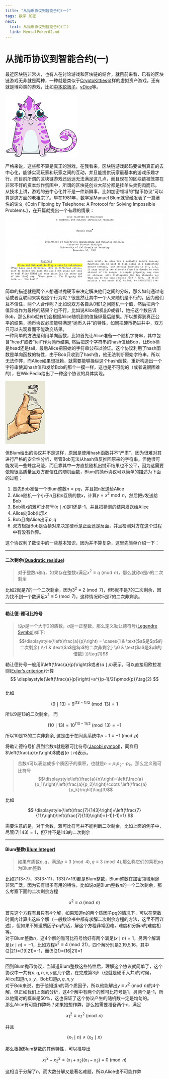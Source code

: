 ```yaml
---
title: "从抛币协议到智能合约(一)"
tags: 数学 加密
next:
  text: 从抛币协议到智能合约(二)
  link: MentalPoker02.md
---
```

# 从抛币协议到智能合约(一)

最近区块链非常火，也有人在讨论游戏和区块链的结合，就目前来看，已有的区块链游戏无非就是两种，一种就是类似于[CryptoKitties](https://www.cryptokitties.co/)这样的虚拟资产游戏，还有就是博彩类的游戏，比如[中本聪筛子](https://www.satoshidice.com/)，[vDice](https://www.vdice.io/)等。  

![](/images/2018/04/vdice_01.png "这是我当初花了300刀买的一只CryptoKitties，编号448412")

严格来说，这些都不算是真正的游戏，在我看来，区块链游戏起码要做到真正的去中心化，能够实现玩家和玩家之间的互动，并且能提供玩家最基本的游戏乐趣才行。而目前所谓的区块链游戏还远远无法满足这几点，而且现在的区块链被笼罩在非常不好的资本炒作氛围中，所谓的区块链创业大部分都是挂羊头卖狗肉而已。
从技术上讲，游戏的去中心化并不是一件新鲜事，比如加密领域的“抛币协议”可以算是这方面的老祖宗了。早在1981年，数学家Manuel Blum就曾经发表了一篇著名的论文《Coin Flipping by Telephone: A Protocol for Solving Impossible Problems.》，在开篇就提出一个有趣的情景：
![](/images/2018/04/vdice_02.png)

简单的描述就是两个人想通过抛硬币来决定解决他们之间的分歧，那么如何通过电话或者互联网来实现这个行为呢？很显然让其中一个人来随机是不行的，因为他们互不信任，两个人合作呢？比如说双方各自从0和1之间随机一个值，然后把两个值异或作为最终的结果？也不行，比如说Alice随机出0或者1，她把这个数告诉Bob，那么Bob就有机会根据Alice随机到的值操纵最后结果。所以想得到真正公平的结果，抛币协议必须能够满足“抛币入井”的特性，如同把硬币扔进井中，双方只可以去观看而不能改变结果。  
一种简单的方法是利用单向函数，比如首先让Alice准备一个随机字符串，其中包含”head”或者”tail”作为抛币结果, 然后把这个字符串的hash值给Bob，让Bob猜是head还是tail，最后Alice把原始的字符串公布以验证。这个协议利用了hash函数是单向函数的特性，由于Bob只收到了hash值，他无法判断原始字符串，所以无法作弊，而Alice如果想抵赖，就需要能够操纵这个hash函数，重新构造出一个字符串使其hash值和发给Bob的那个一摸一样，这也是不可能的（或者说很困难的），在WikiPedia给出了一种这个协议的具体实现。  

![](/images/2018/04/vdice_03.png)

但Blum给出的协议并不是这样，原因是使用hash函数并不“严肃”，因为很难对其进行严格的安全性分析，尽管Bob无法从hash值反推回原来的字符串，但他很可能发现一些蛛丝马迹，而且靠其中一方直接随机出抛币结果也不公平，因为这需要依赖很高质量且双方都信任的随机函数，Blum的抛币协议可以简单的描述为下面的过程：
 1. 首先Bob准备一个Blum整数$n=pq$，并且把n发送给Alice
 2. Alice随机一个小于$n$且和$n$互质的数$x$，计算$y=x^2\bmod n$，然后把$y$发送给Bob
 3. Bob猜$x$的雅可比符号$\left(x\mid n\right)$是1还是-1，并且把猜测的结果发送给Alice
 4. Alice向Bob出示$x$
 5. Bob且向Alice出示$p,q$
 6. 双方根据Bob是否猜对来决定硬币是正面还是反面，并且检测对方在这个过程中有没有作弊。  

这个协议利了数论中的一些基本知识，因为并不算复杂，这里先简单介绍一下：

----
#### 二次剩余([Quadratic residue](https://en.wikipedia.org/wiki/Quadratic_residue))  
> 对于整数$n$和$q$，如果存在整数$x$满足$x^2\equiv q\pmod{n}$，那么就称$q$是$n$的二次剩余

比如2就是7的一个二次剩余，因为$3^2\equiv2\pmod7$，但5就不是7的二次剩余，因为找不到一个数满足$x^2\equiv5\pmod7$，这种情况称5是7的二次非剩余。

----
#### 勒让德-雅可比符号  
> 设$p$是一个大于2的质数，$a$是一正整数，那么定义勒让德符号([Legendre Symbol](https://en.wikipedia.org/wiki/Legendre_symbol))如下:
> $$\displaystyle{\left(\frac{a}{p}\right) = \cases{1 & \text{$a$是$p$的二次剩余} \\-1 & \text{$a$是$p$的二次非剩余} \\0 & \text{$a$是$p$的倍数} }}\tag{1}$$  

勒让德符号一般用$\left(\frac{a}{p}\right)$或者$(a\mid p)$表示，可以直接用欧拉准则([Euler’s criterion](https://en.wikipedia.org/wiki/Euler%27s_criterion))计算  
$$
\displaystyle{\left(\frac{a}{p}\right)=a^{(p-1)/2}\pmod{p}}\tag{2}
$$  
比如

$$
(9\mid 13)=9^{(13-1)/2}\pmod{13}=1
$$  

所以9是13的二次剩余。 而

$$
(10\mid 13)=10^{(13-1)/2}\pmod{13}=-1
$$  

所以10是13的二次非剩余, 这是由于在同余系统中$p-1\equiv -1\pmod{p}$  

将勒让德符号扩展到合数$n$就是雅可比符号([Jacobi symbol](https://en.wikipedia.org/wiki/Jacobi_symbol))，同样用$\left(\frac{a}{n}\right)$或者$(a\mid n)$表示。

> 合数$n$可以表达成多个质因子的乘积，也就是$n=p_1p_2\cdots p_k$，那么定义雅可比符号
> $$\displaystyle\left(\frac{a}{n}\right)=\left(\frac{a}{p_1}\right)\left(\frac{a}{p_2}\right)\cdots \left(\frac{a}{p_k}\right)\tag{3}$$  

比如  

$$
\displaystyle{\left(\frac{7}{143}\right)=\left(\frac{7}{11}\right)\left(\frac{7}{13}\right)=(-1)(-1)=1}
$$  

需要注意的是，对于合数，雅可比符号并不能判断二次剩余，比如上面的例子中，尽管$(7|143)=1$，但7并不是143的二次剩余

----
#### Blum整数([Blum Integer](https://en.wikipedia.org/wiki/Blum_integer))
> 如果有质数$p,q$，满足$p\equiv3\pmod4,q\equiv3\pmod4$,那么称它们的乘积$pq$为Blum整数

比如21(3×7)，33(3×11)，133(7×19)都是Blum整数，Blum整数在加密领域用途非常广泛，因为它有很多有用的特性，比如说$a$是Blum整数$n$的一个二次剩余，那么考察下面的二次剩余方程

$$
x^2\equiv a\pmod{n}
$$  

首先这个方程有且只有4个解，如果知道n的两个质因子$pq$的情况下，可以在常数时间内计算出这四个解（一般数论书中都有求解二次剩余方程的方法，这里不再详述），但如果不知道质因子$pq$的话，解这个方程非常困难，难度和分解$n$的难度相等。  
对于Blum整数$n$，这4个解的雅可比符号恰好有两个满足$(x\mid n)=1$，另两个解满足$(x\mid n)=-1$，比如方程$x^2\equiv4\pmod{21}$，四个解分别是2,19,5,16，其中(2|21)=(19|21)=-1，而(5|21)=(16|21)=1  

----
回到Blum抛币协议，当知道Blum整数这些特性后，理解这个协议就简单了，这个协议中一共有$p,q,n,x,y$这几个数，在完成第3步（也就是硬币入井)的时候，Alice知道$n,x,y$，Bob知道$p,q,n,y$  
对于Bob来说，由于他知道$n$的两个质因子，所以他能解出$y\equiv x^2 \pmod{n}$的4个解，但正如我们上面的分析，这4个解中有两个的雅可比符号是1，另两个是-1，所以他猜对的概率是50%，这也保证了这个协议产生的随机数一定是均匀的。  
那么Alice有可能作弊吗？如果她想作弊，那么她需要准备两个$x$，满足  

$$
x_1^2 \equiv x_2^2\pmod{n}
$$  

并且  

$$
(x_1\mid n)\neq(x_2\mid n)
$$  

那么根据Blum整数的其他特性，可以推导出  

$$
x_1^2-x_2^2=(x_1+x_2)(x_1-x_2)\equiv0\pmod{n}
$$  

这相当于分解了$n$，而大数分解又是著名难题，所以Alice也不可能作弊
